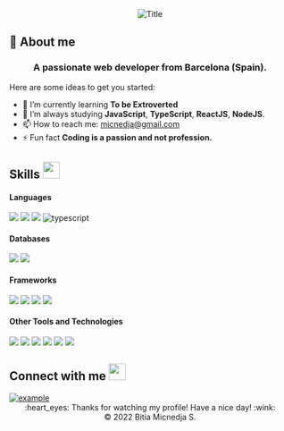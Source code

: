
<div align="center">
  <img src="https://readme-typing-svg.herokuapp.com?font=Architects+Daughter&color=%483D8BBB&size=50&center=true&vCenter=true&height=60&width=600&lines=Heyyy!+I'm+Bitia+Sandoval+%3C3;Welcome+to+my+profile!" alt="Title"></img>
</div>

<h2 align="left">👋 About me</h2>
<h3 font-size="20" align="center">A passionate web developer from Barcelona (Spain).</h3>

<!--
**Bitia83/Bitia83** is a ✨ _special_ ✨ repository because its `README.md` (this file) appears on your GitHub profile.
-->
Here are some ideas to get you started:
 - 👯  I’m currently learning **To be Extroverted** 
 - 🌱  I’m always studying **JavaScript**, **TypeScript**, **ReactJS**, **NodeJS**.
- 📫 How to reach me: micnedja@gmail.com 
- ⚡ Fun fact **Coding is a passion and not profession.**

## Skills <img src="https://media.giphy.com/media/iY8CRBdQXODJSCERIr/giphy.gif" width="30px">&nbsp; 
<h4> Languages </h4>
<span> 
<img src="https://img.shields.io/badge/HTML5-E34F26?style=for-the-badge&logo=html5&logoColor=white">
<img src="https://img.shields.io/badge/css-1572B6.svg?style=for-the-badge&logo=css3&logoColor=white">
<img src="https://img.shields.io/badge/JavaScript-F7DF1E?style=for-the-badge&logo=javascript&logoColor=black">
 <img src="https://img.shields.io/badge/typescript-3178C6.svg?style=for-the-badge&logo=typescript&logoColor=white"
      alt="typescript"/>
</span>
<h4> Databases </h4>
<span> 
 <img src="https://img.shields.io/badge/MySQL-00000F?style=for-the-badge&logo=mysql&logoColor=white">
   <img src="https://img.shields.io/badge/MongoDB-4EA94B?style=for-the-badge&logo=mongodb&logoColor=white">
</span>
<h4> Frameworks </h4>
<span> 
 <img src="https://img.shields.io/badge/Express.js-000000?style=for-the-badge&logo=express&logoColor=white">
  <img src="https://img.shields.io/badge/Node.js-339933?style=for-the-badge&logo=nodedotjs&logoColor=white">
  <img src="https://img.shields.io/badge/React-20232A?style=for-the-badge&logo=react&logoColor=61DAFB">
  <img src="https://img.shields.io/badge/Bootstrap-563D7C?style=for-the-badge&logo=bootstrap&logoColor=white">
 </span>
 <h4> Other Tools and Technologies </h4>
 <span> 
  <img src="https://img.shields.io/badge/Git-F05032?style=for-the-badge&logo=git&logoColor=white">
   <img src="https://img.shields.io/badge/npm-CB3837?style=for-the-badge&logo=npm&logoColor=white">
    <img src="https://img.shields.io/badge/Postman-FF6C37?style=for-the-badge&logo=Postman&logoColor=white">
    <img src="https://img.shields.io/badge/json-5E5C5C?style=for-the-badge&logo=json&logoColor=white">
     <img src="https://img.shields.io/badge/React_Router-CA4245?style=for-the-badge&logo=react-router&logoColor=white">
      <img src="https://img.shields.io/badge/styled--components-DB7093?style=for-the-badge&logo=styled-components&logoColor=white">
 </span>
 <p> </p>
 
## Connect with me <img src="https://media.giphy.com/media/iY8CRBdQXODJSCERIr/giphy.gif" width="30px">&nbsp;
  <div>
    <a  href="https://www.linkedin.com/in/bitia-micnedja-sandoval-escalante/" target="_blank">
      <img src="https://img.shields.io/badge/Linked%20In-0A66C2.svg?style=for-the-badge&logo=linkedin&logoColor=white" alt="example"/>
    </a>
    </div>
 <div align="center">
  :heart_eyes: Thanks for watching my profile! Have a nice day! :wink: <br/>
  &copy; 2022 Bitia Micnedja S.
</div>

